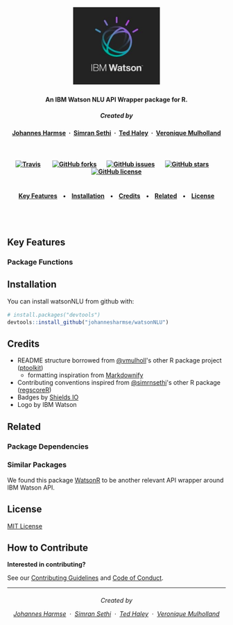 
<h5 align="center">
  <br>
<img src="doc/pictures/IBMWatson.png" alt="IBMWatson" width="200"></a>
<br>
</h5>

<h4 align="center">An IBM Watson NLU API Wrapper package for R</a>.</h4>

<h5 align="center">
Created by</a></h5>

<h4 align="center">

[Johannes Harmse](https://github.com/johannesharmse) &nbsp;&middot;&nbsp;
[Simran Sethi](https://github.com/simrnsethi) &nbsp;&middot;&nbsp;
[Ted Haley](https://github.com/TedHaley) &nbsp;&middot;&nbsp;
[Veronique Mulholland](https://github.com/vmulholl)
</a></h4>

<br>
<h4 align="center">

[![Travis](https://img.shields.io/travis/johannesharmse/watsonNLU.svg?style=social)](https://github.com/johannesharmse/watsonNLU)
&nbsp;&nbsp;&nbsp;&nbsp;&nbsp;&nbsp;
[![GitHub forks](https://img.shields.io/github/forks/johannesharmse/watsonNLU.svg?style=social)](https://github.com/johannesharmse/watsonNLU/network)&nbsp;&nbsp;&nbsp;&nbsp;&nbsp;&nbsp;
[![GitHub issues](https://img.shields.io/github/issues/johannesharmse/watsonNLU.svg?style=social)](https://github.com/johannesharmse/watsonNLU/issues)&nbsp;&nbsp;&nbsp;&nbsp;&nbsp;&nbsp;
[![GitHub stars](https://img.shields.io/github/stars/johannesharmse/watsonNLU.svg?style=social)](https://github.com/johannesharmse/watsonNLU/stargazers)&nbsp;&nbsp;&nbsp;&nbsp;&nbsp;&nbsp;
[![GitHub license](https://img.shields.io/github/license/johannesharmse/watsonNLU.svg?style=social)](https://github.com/johannesharmse/watsonNLU/blob/master/LICENSE)
</a></h4>


<h1></h1>
<h4 align="center">
  <a href="#key-features">Key Features</a> &nbsp;&nbsp;&nbsp;•&nbsp;&nbsp;&nbsp;
  <a href="#installation">Installation</a> &nbsp;&nbsp;&nbsp;•&nbsp;&nbsp;&nbsp;
  <a href="#credits">Credits</a> &nbsp;&nbsp;&nbsp;•&nbsp;&nbsp;&nbsp;
  <a href="#related">Related</a> &nbsp;&nbsp;&nbsp;•&nbsp;&nbsp;&nbsp;
  <a href="#license">License</a>
</h4>
<h1></h1>

<br>

## Key Features


### Package Functions


## Installation

You can install watsonNLU from github with:

``` r
# install.packages("devtools")
devtools::install_github("johannesharmse/watsonNLU")
```


## Credits

* README structure borrowed from [@vmulholl](https://github.com/vmulholl)'s other R package project ([ptoolkit](https://github.com/UBC-MDS/ptoolkit))
  + formatting inspiration from  [Markdownify](https://github.com/amitmerchant1990/electron-markdownify/blob/master/README.md#key-features)
* Contributing conventions inspired from [@simrnsethi](https://github.com/simrnsethi)'s other R package ([regscoreR](https://github.com/UBC-MDS/regscoreR))
* Badges by [Shields IO](https://shields.io/)
* Logo by IBM Watson


## Related

### Package Dependencies

### Similar Packages

We found this package [WatsonR](https://github.com/rustyoldrake/WatsonR) to be another relevant API wrapper around IBM Watson API.

## License

[MIT License](https://github.com/johannesharmse/watsonNLU/blob/master/LICENSE)

## How to Contribute

**Interested in contributing?**

See our [Contributing Guidelines](https://github.com/johannesharmse/watsonNLU/blob/master/CONTRIBUTING.md) and [Code of Conduct](https://github.com/johannesharmse/watsonNLU/blob/master/CONDUCT.md).

---
<h6 align="center">
Created by

[Johannes Harmse](https://github.com/johannesharmse) &nbsp;&middot;&nbsp;
[Simran Sethi](https://github.com/simrnsethi) &nbsp;&middot;&nbsp;
[Ted Haley](https://github.com/TedHaley) &nbsp;&middot;&nbsp;
[Veronique Mulholland](https://github.com/vmulholl)
</a></h4>
